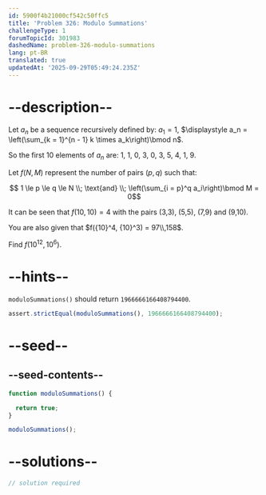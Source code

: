 ```yaml
---
id: 5900f4b21000cf542c50ffc5
title: 'Problem 326: Modulo Summations'
challengeType: 1
forumTopicId: 301983
dashedName: problem-326-modulo-summations
lang: pt-BR
translated: true
updatedAt: '2025-09-29T05:49:24.235Z'
---
```


# --description--

Let $a_n$ be a sequence recursively defined by: $a_1 = 1$, $\displaystyle a_n = \left(\sum_{k = 1}^{n - 1} k \times a_k\right)\bmod n$.

So the first 10 elements of $a_n$ are: 1, 1, 0, 3, 0, 3, 5, 4, 1, 9.

Let $f(N, M)$ represent the number of pairs $(p, q)$ such that:

$$ 1 \le p \le q \le N \\; \text{and} \\; \left(\sum_{i = p}^q a_i\right)\bmod M = 0$$

It can be seen that $f(10, 10) = 4$ with the pairs (3,3), (5,5), (7,9) and (9,10).

You are also given that $f({10}^4, {10}^3) = 97\\,158$.

Find $f({10}^{12}, {10}^6)$.

# --hints--

`moduloSummations()` should return `1966666166408794400`.

```js
assert.strictEqual(moduloSummations(), 1966666166408794400);
```

# --seed--

## --seed-contents--

```js
function moduloSummations() {

  return true;
}

moduloSummations();
```

# --solutions--

```js
// solution required
```
